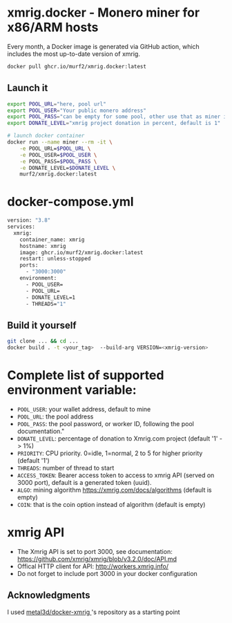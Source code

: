 # xmrig.docker - Monero miner for x86/ARM hosts

Every month, a Docker image is generated via GitHub action, which includes the most up-to-date version of xmrig.

```bash
docker pull ghcr.io/murf2/xmrig.docker:latest
```

## Launch it

```bash
export POOL_URL="here, pool url"
export POOL_USER="Your public monero address"
export POOL_PASS="can be empty for some pool, other use that as miner id"
export DONATE_LEVEL="xmrig project donation in percent, default is 1"

# launch docker container
docker run --name miner --rm -it \
    -e POOL_URL=$POOL_URL \
    -e POOL_USER=$POOL_USER \
    -e POOL_PASS=$POOL_PASS \
    -e DONATE_LEVEL=$DONATE_LEVEL \ 
    murf2/xmrig.docker:latest
```

# docker-compose.yml
```bash
version: "3.8"
services:
  xmrig:
    container_name: xmrig
    hostname: xmrig
    image: ghcr.io/murf2/xmrig.docker:latest
    restart: unless-stopped
    ports:
      - "3000:3000"
    environment:
      - POOL_USER=
      - POOL_URL=
      - DONATE_LEVEL=1
      - THREADS="1"
```


## Build it yourself

```bash
git clone ... && cd ...
docker build . -t <your_tag>  --build-arg VERSION=<xmrig-version>
```


# Complete list of supported environment variable:

- `POOL_USER`: your wallet address, default to mine
- `POOL_URL`: the pool address
- `POOL_PASS`: the pool password, or worker ID, following the pool documentation."
- `DONATE_LEVEL`: percentage of donation to Xmrig.com project (default '1' -> 1%)
- `PRIORITY`: CPU priority. 0=idle, 1=normal, 2 to 5 for higher priority (default '1')
- `THREADS`: number of thread to start
- `ACCESS_TOKEN`: Bearer access token to access to xmrig API (served on 3000 port), default is a generated token (uuid). 
- `ALGO`: mining algorithm https://xmrig.com/docs/algorithms (default is empty)
- `COIN`: that is the coin option instead of algorithm (default is empty)


# xmrig API

- The Xmrig API is set to port 3000, see documentation: https://github.com/xmrig/xmrig/blob/v3.2.0/doc/API.md
- Offical HTTP client for API: http://workers.xmrig.info/
- Do not forget to include port 3000 in your docker configuration


## Acknowledgments

I used [ metal3d/docker-xmrig ](https://github.com/metal3d/docker-xmrig)'s repository as a starting point

